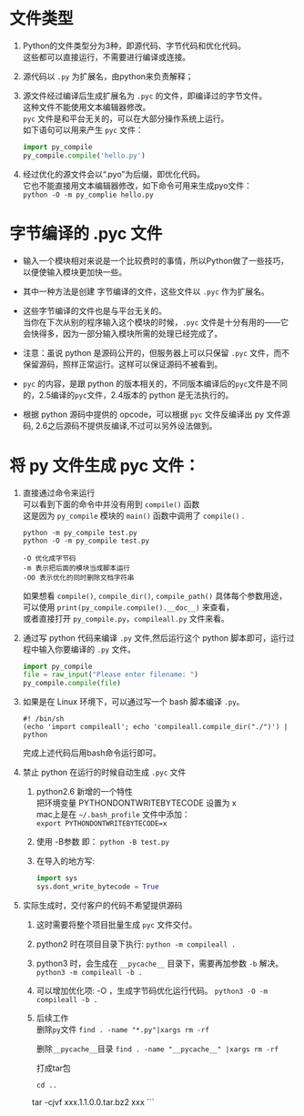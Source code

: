﻿
# 文件类型

1. Python的文件类型分为3种，即源代码、字节代码和优化代码。  
    这些都可以直接运行，不需要进行编译或连接。
2. 源代码以 `.py` 为扩展名，由python来负责解释；
3. 源文件经过编译后生成扩展名为 `.pyc` 的文件，即编译过的字节文件。  
    这种文件不能使用文本编辑器修改。  
    `pyc` 文件是和平台无关的，可以在大部分操作系统上运行。  
    如下语句可以用来产生 `pyc` 文件：  
    ```python
    import py_compile
    py_compile.compile('hello.py')
    ```

4. 经过优化的源文件会以“.pyo”为后缀，即优化代码。  
    它也不能直接用文本编辑器修改，如下命令可用来生成pyo文件：  
    `python -O -m py_complie hello.py`


# 字节编译的 .pyc 文件

- 输入一个模块相对来说是一个比较费时的事情，所以Python做了一些技巧，以便使输入模块更加快一些。  
- 其中一种方法是创建 字节编译的文件，这些文件以 `.pyc` 作为扩展名。  

- 这些字节编译的文件也是与平台无关的。  
当你在下次从别的程序输入这个模块的时候，`.pyc` 文件是十分有用的——它会快得多，因为一部分输入模块所需的处理已经完成了。  

- 注意：虽说 python 是源码公开的，但服务器上可以只保留 `.pyc` 文件，而不保留源码，照样正常运行。这样可以保证源码不被看到。  

- `pyc` 的内容，是跟 python 的版本相关的，不同版本编译后的`pyc`文件是不同的，2.5编译的`pyc`文件，2.4版本的 python 是无法执行的。  

- 根据 python 源码中提供的 opcode，可以根据 `pyc` 文件反编译出 py 文件源码, 2.6之后源码不提供反编译,不过可以另外设法做到。  


# 将 py 文件生成 pyc 文件：
1. 直接通过命令来运行  
    可以看到下面的命令中并没有用到 `compile()` 函数  
    这是因为 `py_compile` 模块的 `main()` 函数中调用了 `compile()` .
    ```shell script
    python -m py_compile test.py
    python -O -m py_compile test.py

    -O 优化成字节码
    -m 表示把后面的模块当成脚本运行
    -OO 表示优化的同时删除文档字符串
    ```
    如果想看 `compile()`, `compile_dir()`, `compile_path()` 具体每个参数用途，  
    可以使用 `print(py_compile.compile().__doc__)` 来查看，  
    或者直接打开 `py_compile.py`，`compileall.py` 文件来看。  

2. 通过写 python 代码来编译 `.py` 文件,然后运行这个 python 脚本即可，运行过程中输入你要编译的 `.py` 文件。
    ```python
    import py_compile
    file = raw_input("Please enter filename: ")
    py_compile.compile(file)
    ```

3. 如果是在 Linux 环境下，可以通过写一个 bash 脚本编译 `.py`。
    ```shell script
    #! /bin/sh
    (echo 'import compileall'; echo 'compileall.compile_dir("./")') | python
    ```
    完成上述代码后用bash命令运行即可。

4. 禁止 python 在运行的时候自动生成 `.pyc` 文件

    1) python2.6 新增的一个特性  
     把环境变量 PYTHONDONTWRITEBYTECODE 设置为 x  
     mac上是在 `~/.bash_profile` 文件中添加：  
     `export PYTHONDONTWRITEBYTECODE=x`

    2) 使用 -B参数 即：
     `python -B test.py`

    3) 在导入的地方写:
        ```python
        import sys
        sys.dont_write_bytecode = True
        ```

5. 实际生成时，交付客户的代码不希望提供源码  

    1) 这时需要将整个项目批量生成 `pyc` 文件交付。

    2) python2 时在项目目录下执行:
    `python -m compileall .`

    3) python3 时，会生成在 `__pycache__` 目录下，需要再加参数 `-b` 解决。
    `python3 -m compileall -b .`

    4) 可以增加优化项: -O ，生成字节码优化运行代码。
    `python3 -O -m compileall -b .`

    5) 后续工作  
        删除`py`文件
        `find . -name "*.py"|xargs rm -rf`

        删除`__pycache__`目录
        `find . -name "__pycache__" |xargs rm -rf`

        打成tar包
        ```shell script
        cd ..
        tar -cjvf xxx.1.1.0.0.tar.bz2 xxx
        ```


